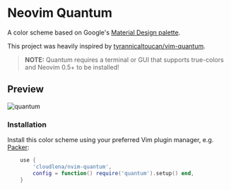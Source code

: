 # Neovim Quantum

A color scheme based on Google's [Material Design palette](https://material.io/guidelines/style/color.html#color-color-palette).

This project was heavily inspired by [tyrannicaltoucan/vim-quantum](https://github.com/tyrannicaltoucan/vim-quantum).

> **NOTE:** Quantum requires a terminal or GUI that supports true-colors and Neovim 0.5+ to be installed!

## Preview

![quantum](https://i.imgur.com/VzPs0Uf.png)

### Installation

Install this color scheme using your preferred Vim plugin manager, e.g. [Packer](https://github.com/wbthomason/packer.nvim):

```lua
    use {
        'cloudlena/nvim-quantum',
        config = function() require('quantum').setup() end,
    }
```
